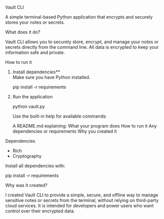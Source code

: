 Vault CLI

A simple terminal-based Python application that encrypts and securely stores your notes or secrets.

What does it do?

Vault CLI allows you to securely store, encrypt, and manage your notes or secrets directly from the command line. All data is encrypted to keep your information safe and private.

How to run it

1. Install dependencies**  
   Make sure you have Python installed.

   pip install -r requirements

2. Run the application

   python vault.py

   Use the built-in help for available commands:

   A README.md explaining:
What your program does
How to run it
Any dependencies or requirements
Why you created it

Dependencies

- Rich 
- Cryptography

Install all dependencies with:

pip install -r requirements

Why was it created?

I created Vault CLI to provide a simple, secure, and offline way to manage sensitive notes or secrets from the terminal, without relying on third-party cloud services. It is intended for developers and power users who want control over their encrypted data.
